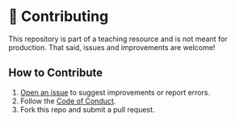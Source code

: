 # 🤝 Contributing

This repository is part of a teaching resource and is not meant for production. That said, issues and improvements are
welcome!

## How to Contribute

1. [Open an issue](https://gitlab.com/r8vnhill/algebraic-data-types-kt/-/issueTs) to suggest improvements or report errors.
2. Follow the [Code of Conduct](./CODE_OF_CONDUCT.md).
3. Fork this repo and submit a pull request.
